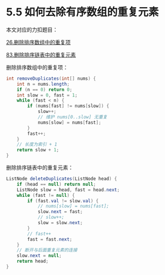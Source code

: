 # 5.5 如何去除有序数组的重复元素

本文对应的力扣题目：

[26.删除排序数组中的重复项](https://leetcode-cn.com/problems/remove-duplicates-from-sorted-array/)

[83.删除排序链表中的重复元素](https://leetcode-cn.com/problems/remove-duplicates-from-sorted-list/)

删除排序数组中的重复项：

```java
int removeDuplicates(int[] nums) {
    int n = nums.length;
    if (n == 0) return 0;
    int slow = 0, fast = 1;
    while (fast < n) {
        if (nums[fast] != nums[slow]) {
            slow++;
            // 维护 nums[0..slow] 无重复
            nums[slow] = nums[fast];
        }
        fast++;
    }
    // 长度为索引 + 1
    return slow + 1;
}
```

删除排序链表中的重复元素：

```java
ListNode deleteDuplicates(ListNode head) {
    if (head == null) return null;
    ListNode slow = head, fast = head.next;
    while (fast != null) {
        if (fast.val != slow.val) {
            // nums[slow] = nums[fast];
            slow.next = fast;
            // slow++;
            slow = slow.next;
        }
        // fast++
        fast = fast.next;
    }
    // 断开与后面重复元素的连接
    slow.next = null;
    return head;
}
```



```javascript

```

